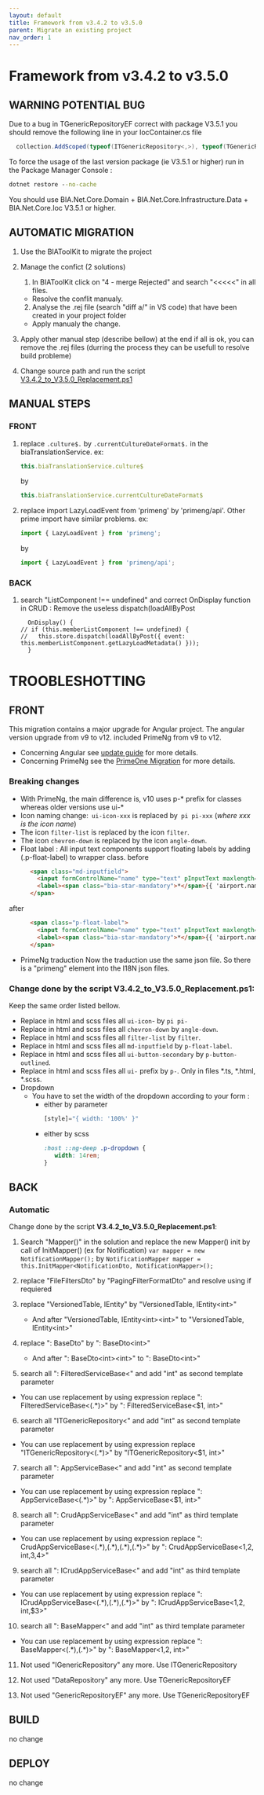 ```yaml
---
layout: default
title: Framework from v3.4.2 to v3.5.0
parent: Migrate an existing project
nav_order: 1
---
```

# Framework from v3.4.2 to v3.5.0

## WARNING POTENTIAL BUG 
Due to a bug in TGenericRepositoryEF correct with package V3.5.1 you should remove the following line in your IocContainer.cs file 
``` csharp
  collection.AddScoped(typeof(ITGenericRepository<,>), typeof(TGenericRepositoryEF<,>));
```
To force the usage of the last version package (ie V3.5.1 or higher) run in the Package Manager Console : 
```cmd
dotnet restore --no-cache
```

You should use BIA.Net.Core.Domain + BIA.Net.Core.Infrastructure.Data + BIA.Net.Core.Ioc V3.5.1 or higher.


## AUTOMATIC MIGRATION
1. Use the BIAToolKit to migrate the project

2. Manage the confict (2 solutions)
   1. In BIAToolKit click on "4 - merge Rejected" and search "<<<<<" in all files.  
    * Resolve the conflit manualy.
   2. Analyse the .rej file (search "diff a/" in VS code) that have been created in your project folder
     * Apply manualy the change.

3. Apply other manual step (describe bellow) at the end if all is ok, you can remove the .rej files (durring the process they can be usefull to resolve build probleme) 

4. Change source path and run the script [V3.4.2_to_V3.5.0_Replacement.ps1](./Scripts/V3.4.2_to_V3.5.0_Replacement.ps1) 

## MANUAL STEPS
### FRONT
1. replace ```.culture$.``` by ```.currentCultureDateFormat$.``` in the biaTranslationService. ex:
    ```ts
    this.biaTranslationService.culture$
    ```
    by 
    ```ts
    this.biaTranslationService.currentCultureDateFormat$
    ```

2. replace import LazyLoadEvent from 'primeng' by 'primeng/api'. Other prime import have similar problems. ex:
    ```ts
    import { LazyLoadEvent } from 'primeng';
    ```
    by
    ```ts
    import { LazyLoadEvent } from 'primeng/api';
    ```

### BACK
1. search "ListComponent !== undefined" and correct OnDisplay function in CRUD : 
   Remove the useless dispatch(loadAllByPost 
    ```
      OnDisplay() {
    // if (this.memberListComponent !== undefined) {
    //   this.store.dispatch(loadAllByPost({ event: this.memberListComponent.getLazyLoadMetadata() }));
      }
    ```

# TROOBLESHOTTING
## FRONT
This migration contains a major upgrade for Angular project. The angular version upgrade from v9 to v12. included PrimeNg from v9 to v12.

* Concerning Angular see [update guide](https://update.angular.io/?l=3&v=9.1-12.0) for more details.
* Concerning PrimeNg see the [PrimeOne Migration](https://github.com/primefaces/primeng/wiki/PrimeOne-Migration) for more details.

### Breaking changes
* With PrimeNg, the main difference is, v10 uses p-* prefix for classes whereas older versions use ui-* 
* Icon naming change:` ui-icon-xxx` is replaced by` pi pi-xxx` (_where xxx is the icon name_)
* The icon `filter-list` is replaced by the icon `filter`.
* The icon `chevron-down` is replaced by the icon `angle-down`.
* Float label : All input text components support floating labels by adding (.p-float-label) to wrapper class.
before
```html
      <span class="md-inputfield">
        <input formControlName="name" type="text" pInputText maxlength="64" />
        <label><span class="bia-star-mandatory">*</span>{{ 'airport.name' | translate }}</label>
      </span>
```
after
```html
      <span class="p-float-label">
        <input formControlName="name" type="text" pInputText maxlength="64" />
        <label><span class="bia-star-mandatory">*</span>{{ 'airport.name' | translate }}</label>
      </span>
```
* PrimeNg traduction
Now the traduction use the same json file. So there is a "primeng" element into the I18N json files. 

### Change done by the script **V3.4.2_to_V3.5.0_Replacement.ps1**:
Keep the same order listed bellow.
* Replace in html and scss files all `ui-icon`- by `pi pi-`
* Replace in html and scss files all `chevron-down` by `angle-down`.
* Replace in html and scss files all `filter-list` by `filter`.
* Replace in html and scss files all `md-inputfield` by `p-float-label`.
* Replace in html and scss files all `ui-button-secondary` by `p-button-outlined`.
* Replace in html and scss files all `ui-` prefix by `p-`. Only in files *.ts, *.html, *.scss.
* Dropdown
  * You have to set the width of the dropdown according to your form :
    * either by parameter
        ```js 
        [style]="{ width: '100%' }" 
        ```
    * either by scss
        ```css
        :host ::ng-deep .p-dropdown {
           width: 14rem;
        }
        ```

## BACK
### Automatic
Change done by the script **V3.4.2_to_V3.5.0_Replacement.ps1**:

1. Search "Mapper()" in the solution and replace the new Mapper() init by call of InitMapper() (ex for Notification)
		```var mapper = new NotificationMapper();```
	by 
		```NotificationMapper mapper = this.InitMapper<NotificationDto, NotificationMapper>();```
		
2. replace "FileFiltersDto" by "PagingFilterFormatDto" and resolve using if requiered
   
3. replace "VersionedTable, IEntity" by "VersionedTable, IEntity\<int>" 
   - And after "VersionedTable, IEntity\<int>\<int>" to "VersionedTable, IEntity\<int>"

4. replace ": BaseDto" by ": BaseDto\<int>"
   - And after ": BaseDto\<int>\<int>" to ": BaseDto\<int>"

5. search all ": FilteredServiceBase<" and add "int" as second template parameter 
  * You can use replacement by using expression replace ": FilteredServiceBase<(.*)>" by ": FilteredServiceBase<$1, int>"
   
6. search all "ITGenericRepository<" and add "int" as second template parameter 
  * You can use replacement by using expression replace "ITGenericRepository<(.*)>" by "ITGenericRepository<$1, int>"

7. search all ": AppServiceBase<" and add "int" as second template parameter 
  * You can use replacement by using expression replace ": AppServiceBase<(.*)>" by ": AppServiceBase<$1, int>"
  
8.  search all ": CrudAppServiceBase<" and add "int" as third template parameter 
  * You can use replacement by using expression replace ": CrudAppServiceBase<(.\*),(.\*),(.\*),(.\*)>" by ": CrudAppServiceBase<$1,$2, int,$3,$4>"
    
9. search all ": ICrudAppServiceBase<" and add "int" as third template parameter 
  * You can use replacement by using expression replace ": ICrudAppServiceBase<(.\*),(.\*),(.\*)>" by ": ICrudAppServiceBase<$1,$2, int,$3>"
    
10. search all ": BaseMapper<" and add "int" as third template parameter
  * You can use replacement by using expression replace ": BaseMapper<(.\*),(.\*)>" by ": BaseMapper<$1,$2, int>"
   
11. Not used "IGenericRepository" any more. Use ITGenericRepository
    
12. Not used "DataRepository" any more. Use TGenericRepositoryEF

13. Not used "GenericRepositoryEF" any more. Use TGenericRepositoryEF

## BUILD 
no change

## DEPLOY
no change